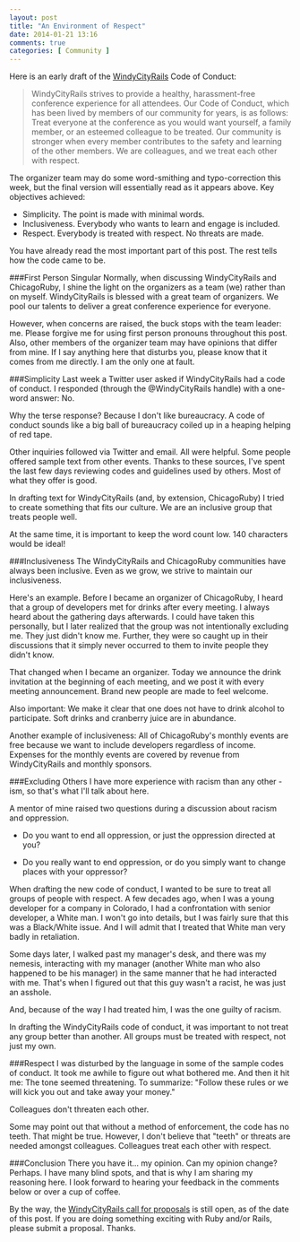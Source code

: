 ```yaml
---
layout: post
title: "An Environment of Respect"
date: 2014-01-21 13:16
comments: true
categories: [ Community ]
---
```

Here is an early draft of the [WindyCityRails](http://windycityrails.org) Code of Conduct:

>WindyCityRails strives to provide a healthy, harassment-free conference experience for all attendees. Our Code of Conduct, which has been lived by members of our community for years, is as follows: Treat everyone at the conference as you would want yourself, a family member, or an esteemed colleague to be treated. Our community is stronger when every member contributes to the safety and learning of the other members. We are colleagues, and we treat each other with respect.

The organizer team may do some word-smithing and typo-correction this week, but the final version will essentially read as it appears above. Key objectives achieved:

   * Simplicity. The point is made with minimal words.
   * Inclusiveness. Everybody who wants to learn and engage is included. 
   * Respect. Everybody is treated with respect. No threats are made.

You have already read the most important part of this post. The rest tells how the code came to be.
<!--more-->
###First Person Singular
Normally, when discussing WindyCityRails and ChicagoRuby, I shine the light on the organizers as a team (we) rather than on myself. WindyCityRails is blessed with a great team of organizers. We pool our talents to deliver a great conference experience for everyone.

However, when concerns are raised, the buck stops with the team leader: me. Please forgive me for using first person pronouns throughout this post. Also, other members of the organizer team may have opinions that differ from mine. If I say anything here that disturbs you, please know that it comes from me directly. I am the only one at fault.

###Simplicity
Last week a Twitter user asked if WindyCityRails had a code of conduct. I responded (through the @WindyCityRails handle) with a one-word answer: No. 

Why the terse response? Because I don't like bureaucracy. A code of conduct sounds like a big ball of bureaucracy coiled up in a heaping helping of red tape. 

Other inquiries followed via Twitter and email. All were helpful. Some people offered sample text from other events. Thanks to these sources, I've spent the last few days reviewing codes and guidelines used by others. Most of what they offer is good.

In drafting text for WindyCityRails (and, by extension, ChicagoRuby) I tried to create something that fits our culture. We are an inclusive group that treats people well.

At the same time, it is important to keep the word count low. 140 characters would be ideal!

###Inclusiveness
The WindyCityRails and ChicagoRuby communities have always been inclusive. Even as we grow, we strive to maintain our inclusiveness.

Here's an example. Before I became an organizer of ChicagoRuby, I heard that a group of developers met for drinks after every meeting. I always heard about the gathering days afterwards. I could have taken this personally, but I later realized that the group was not intentionally excluding me. They just didn't know me. Further, they were so caught up in their discussions that it simply never occurred to them to invite people they didn't know.

That changed when I became an organizer. Today we announce the drink invitation at the beginning of each meeting, and we post it with every meeting announcement. Brand new people are made to feel welcome.

Also important: We make it clear that one does not have to drink alcohol to participate. Soft drinks and cranberry juice are in abundance.

Another example of inclusiveness: All of ChicagoRuby's monthly events are free because we want to include developers regardless of income. Expenses for the monthly events are covered by revenue from WindyCityRails and monthly sponsors. 

###Excluding Others
I have more experience with racism than any other -ism, so that's what I'll talk about here. 

A mentor of mine raised two questions during a discussion about racism and oppression. 

   * Do you want to end all oppression, or just the oppression directed at you?

   * Do you really want to end oppression, or do you simply want to change places with your oppressor?

When drafting the new code of conduct, I wanted to be sure to treat all groups of people with respect. A few decades ago, when I was a young developer for a company in Colorado, I had a confrontation with senior developer, a White man. I won't go into details, but I was fairly sure that this was a Black/White issue. And I will admit that I treated that White man very badly in retaliation.

Some days later, I walked past my manager's desk, and there was my nemesis, interacting with my manager (another White man who also happened to be his manager) in the same manner that he had interacted with me. That's when I figured out that this guy wasn't a racist, he was just an asshole.

And, because of the way I had treated him, I was the one guilty of racism.

In drafting the WindyCityRails code of conduct, it was important to not treat any group better than another. All groups must be treated with respect, not just my own.

###Respect
I was disturbed by the language in some of the sample codes of conduct. It took me awhile to figure out what bothered me. And then it hit me: The tone seemed threatening. To summarize: "Follow these rules or we will kick you out and take away your money." 

Colleagues don't threaten each other.

Some may point out that without a method of enforcement, the code has no teeth. That might be true. However, I don't believe that "teeth" or threats are needed amongst colleagues. Colleagues treat each other with respect.

###Conclusion
There you have it… my opinion. Can my opinion change? Perhaps. I have many blind spots, and that is why I am sharing my reasoning here. I look forward to hearing your feedback in the comments below or over a cup of coffee.

By the way, the [WindyCityRails call for proposals](http://www.windycityrails.org) is still open, as of the date of this post. If you are doing something exciting with Ruby and/or Rails, please submit a proposal. Thanks.
